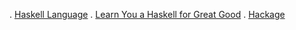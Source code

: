 . [Haskell Language](https://www.haskell.org/)
. [Learn You a Haskell for Great Good](https://learnyouahaskell.com/introduction)
. [Hackage](https://hackage.haskell.org/packages/browse)